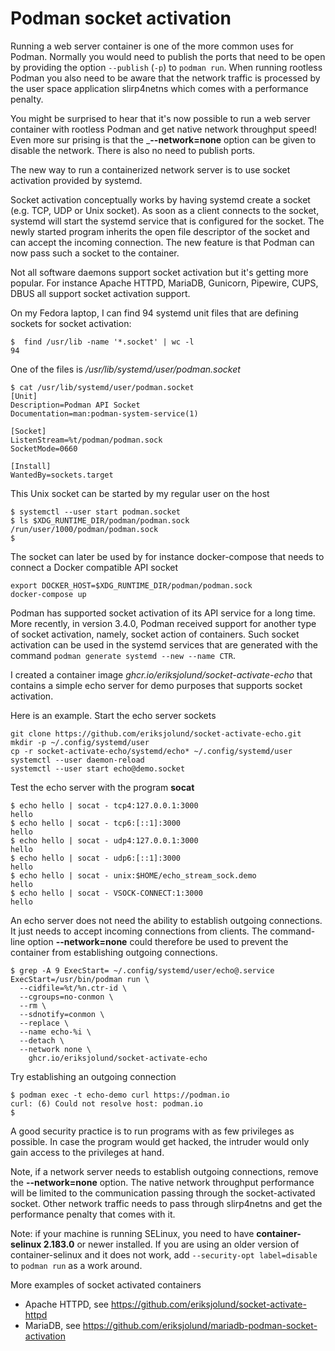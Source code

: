 # Podman socket activation

Running a web server container is one of the more common uses for Podman. Normally you 
would need to publish the ports that need to be open by providing the option `--publish` (`-p`) to `podman run`.
When running rootless Podman you also need to be aware that the network traffic is processed
by the user space application slirp4netns which comes with a performance penalty.

You might be surprised to hear that it's now possible to run a web server container with rootless Podman and
get native network throughput speed! Even more sur   prising is that the ___--network=none__ option can be given to disable the network.
There is also no need to publish ports.

The new way to run a containerized network server is to use socket activation provided by systemd.

Socket activation conceptually works by having systemd create a socket (e.g. TCP, UDP or Unix socket). As soon as
a client connects to the socket, systemd will start the systemd service that is configured for the socket.
The newly started program inherits the open file descriptor of the socket and can accept the incoming connection.
The new feature is that Podman can now pass such a socket to the container.

Not all software daemons support socket activation but it's getting more popular.
For instance Apache HTTPD, MariaDB, Gunicorn, Pipewire, CUPS, DBUS all support socket activation support.
 
On my Fedora laptop, I can find 94 systemd unit files that are defining sockets for socket activation:

```
$  find /usr/lib -name '*.socket' | wc -l
94
```

One of the files is _/usr/lib/systemd/user/podman.socket_ 

```
$ cat /usr/lib/systemd/user/podman.socket
[Unit]
Description=Podman API Socket
Documentation=man:podman-system-service(1)

[Socket]
ListenStream=%t/podman/podman.sock
SocketMode=0660

[Install]
WantedBy=sockets.target
```

This Unix socket can be started by my regular user on the host

```
$ systemctl --user start podman.socket
$ ls $XDG_RUNTIME_DIR/podman/podman.sock
/run/user/1000/podman/podman.sock
$ 
```
The socket can later be used by for instance docker-compose that needs to connect a Docker compatible API socket

```
export DOCKER_HOST=$XDG_RUNTIME_DIR/podman/podman.sock
docker-compose up
```

Podman has supported socket activation of its API service for a long time. 
More recently, in version 3.4.0, Podman received support for another type of socket activation, namely, socket action
of containers. Such socket activation can be used in the systemd services that are generated with the command `podman generate systemd --new --name CTR`.

I created a container image _ghcr.io/eriksjolund/socket-activate-echo_ that contains a simple echo server for demo purposes that supports socket activation.

Here is an example. Start the echo server sockets

```
git clone https://github.com/eriksjolund/socket-activate-echo.git
mkdir -p ~/.config/systemd/user
cp -r socket-activate-echo/systemd/echo* ~/.config/systemd/user
systemctl --user daemon-reload
systemctl --user start echo@demo.socket
```

Test the echo server with the program __socat__

```
$ echo hello | socat - tcp4:127.0.0.1:3000
hello
$ echo hello | socat - tcp6:[::1]:3000
hello
$ echo hello | socat - udp4:127.0.0.1:3000
hello
$ echo hello | socat - udp6:[::1]:3000
hello
$ echo hello | socat - unix:$HOME/echo_stream_sock.demo
hello
$ echo hello | socat - VSOCK-CONNECT:1:3000
hello
```

An echo server does not need the ability to establish outgoing connections. It just needs to accept incoming connections from clients. 
The command-line option __--network=none__ could therefore be used to prevent the container from establishing outgoing connections.

```
$ grep -A 9 ExecStart= ~/.config/systemd/user/echo@.service 
ExecStart=/usr/bin/podman run \
  --cidfile=%t/%n.ctr-id \
  --cgroups=no-conmon \
  --rm \
  --sdnotify=conmon \
  --replace \
  --name echo-%i \
  --detach \
  --network none \
    ghcr.io/eriksjolund/socket-activate-echo
```

Try establishing an outgoing connection

```
$ podman exec -t echo-demo curl https://podman.io
curl: (6) Could not resolve host: podman.io
$
```

A good security practice is to run programs with as few privileges as possible. In case the program would get hacked, the intruder would only
gain access to the privileges at hand.

Note, if a network server needs to establish outgoing connections, remove the __--network=none__ option. 
The native network throughput performance will be limited to the communication passing through
the socket-activated socket. Other network traffic needs to pass through slirp4netns and get the performance penalty that comes with it. 

Note: if your machine is running SELinux, you need to have __container-selinux  2.183.0__ or newer installed.
If you are using an older version of container-selinux and it does not work, add `--security-opt label=disable` to `podman run` as a work around.

More examples of socket activated containers

* Apache HTTPD, see https://github.com/eriksjolund/socket-activate-httpd
* MariaDB, see https://github.com/eriksjolund/mariadb-podman-socket-activation
